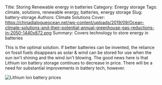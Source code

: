 Title: Storing Renewable energy in batteries
Category: Energy storage
Tags: climate, solutions, renewable energy, batteries, energy storage
Slug: battery-storage
Authors: Climate Solutions
Cover: https://chinadialogueocean.net/wp-content/uploads/2019/09/Ocean-climate-solutions-and-their-potential-annual-greenhouse-gas-reductions-in-2050-1440x872.png
Summary: Covers technology to store energy in batteries

This is the optimal solution. If better batteries can be invented, the reliance on fossil fuels disappears as solar & wind can be stored for use when the sun isn't shining and the wind isn't blowing.
The good news here is that Lithium ion battery storage continues to decrease in price. There will be a need for substantial improvements in battery tech, however.

![Lithium Ion battery prices](https://assets.bbhub.io/professional/sites/24/Capture2.jpg)


